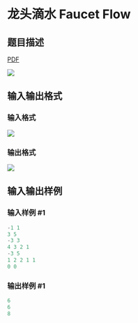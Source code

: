 # 龙头滴水 Faucet Flow

## 题目描述

[problemUrl]: https://uva.onlinejudge.org/index.php?option=com_onlinejudge&Itemid=8&category=15&page=show_problem&problem=1307

[PDF](https://uva.onlinejudge.org/external/103/p10366.pdf)

![](https://cdn.luogu.com.cn/upload/vjudge_pic/UVA10366/40742afaeaad84f51add9411dd6ca95773585099.png)

## 输入输出格式

### 输入格式

![](https://cdn.luogu.com.cn/upload/vjudge_pic/UVA10366/4b47e59e623fccfac7783776d8ea53f8ae26c7e4.png)

### 输出格式

![](https://cdn.luogu.com.cn/upload/vjudge_pic/UVA10366/05e95c47bc62dcb714bfe8e3634274fd155c423c.png)

## 输入输出样例

### 输入样例 #1

```cpp
-1 1
3 5
-3 3
4 3 2 1
-3 5
1 2 2 1 1
0 0
```


### 输出样例 #1

```cpp
6
6
8
```


